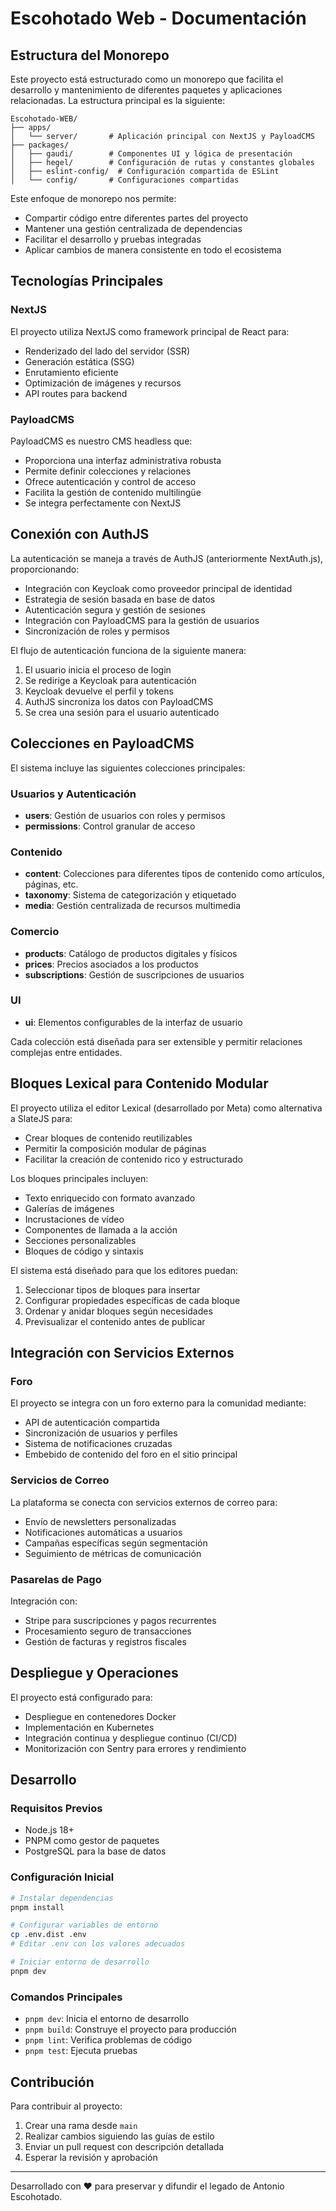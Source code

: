 # Escohotado Web - Documentación

## Estructura del Monorepo

Este proyecto está estructurado como un monorepo que facilita el desarrollo y mantenimiento de diferentes paquetes y aplicaciones relacionadas. La estructura principal es la siguiente:

```
Escohotado-WEB/
├── apps/
│   └── server/       # Aplicación principal con NextJS y PayloadCMS
├── packages/
│   ├── gaudi/        # Componentes UI y lógica de presentación
│   ├── hegel/        # Configuración de rutas y constantes globales
│   ├── eslint-config/  # Configuración compartida de ESLint
│   └── config/       # Configuraciones compartidas
```

Este enfoque de monorepo nos permite:
- Compartir código entre diferentes partes del proyecto
- Mantener una gestión centralizada de dependencias
- Facilitar el desarrollo y pruebas integradas
- Aplicar cambios de manera consistente en todo el ecosistema

## Tecnologías Principales

### NextJS

El proyecto utiliza NextJS como framework principal de React para:
- Renderizado del lado del servidor (SSR)
- Generación estática (SSG)
- Enrutamiento eficiente
- Optimización de imágenes y recursos
- API routes para backend

### PayloadCMS

PayloadCMS es nuestro CMS headless que:
- Proporciona una interfaz administrativa robusta
- Permite definir colecciones y relaciones
- Ofrece autenticación y control de acceso
- Facilita la gestión de contenido multilingüe
- Se integra perfectamente con NextJS

## Conexión con AuthJS

La autenticación se maneja a través de AuthJS (anteriormente NextAuth.js), proporcionando:

- Integración con Keycloak como proveedor principal de identidad
- Estrategia de sesión basada en base de datos
- Autenticación segura y gestión de sesiones
- Integración con PayloadCMS para la gestión de usuarios
- Sincronización de roles y permisos

El flujo de autenticación funciona de la siguiente manera:
1. El usuario inicia el proceso de login
2. Se redirige a Keycloak para autenticación
3. Keycloak devuelve el perfil y tokens
4. AuthJS sincroniza los datos con PayloadCMS
5. Se crea una sesión para el usuario autenticado

## Colecciones en PayloadCMS

El sistema incluye las siguientes colecciones principales:

### Usuarios y Autenticación
- **users**: Gestión de usuarios con roles y permisos
- **permissions**: Control granular de acceso

### Contenido
- **content**: Colecciones para diferentes tipos de contenido como artículos, páginas, etc.
- **taxonomy**: Sistema de categorización y etiquetado
- **media**: Gestión centralizada de recursos multimedia

### Comercio
- **products**: Catálogo de productos digitales y físicos
- **prices**: Precios asociados a los productos
- **subscriptions**: Gestión de suscripciones de usuarios

### UI
- **ui**: Elementos configurables de la interfaz de usuario

Cada colección está diseñada para ser extensible y permitir relaciones complejas entre entidades.

## Bloques Lexical para Contenido Modular

El proyecto utiliza el editor Lexical (desarrollado por Meta) como alternativa a SlateJS para:

- Crear bloques de contenido reutilizables
- Permitir la composición modular de páginas
- Facilitar la creación de contenido rico y estructurado

Los bloques principales incluyen:
- Texto enriquecido con formato avanzado
- Galerías de imágenes
- Incrustaciones de vídeo
- Componentes de llamada a la acción
- Secciones personalizables
- Bloques de código y sintaxis

El sistema está diseñado para que los editores puedan:
1. Seleccionar tipos de bloques para insertar
2. Configurar propiedades específicas de cada bloque
3. Ordenar y anidar bloques según necesidades
4. Previsualizar el contenido antes de publicar

## Integración con Servicios Externos

### Foro
El proyecto se integra con un foro externo para la comunidad mediante:
- API de autenticación compartida
- Sincronización de usuarios y perfiles
- Sistema de notificaciones cruzadas
- Embebido de contenido del foro en el sitio principal

### Servicios de Correo
La plataforma se conecta con servicios externos de correo para:
- Envío de newsletters personalizadas
- Notificaciones automáticas a usuarios
- Campañas específicas según segmentación
- Seguimiento de métricas de comunicación

### Pasarelas de Pago
Integración con:
- Stripe para suscripciones y pagos recurrentes
- Procesamiento seguro de transacciones
- Gestión de facturas y registros fiscales

## Despliegue y Operaciones

El proyecto está configurado para:
- Despliegue en contenedores Docker
- Implementación en Kubernetes
- Integración continua y despliegue continuo (CI/CD)
- Monitorización con Sentry para errores y rendimiento

## Desarrollo

### Requisitos Previos
- Node.js 18+
- PNPM como gestor de paquetes
- PostgreSQL para la base de datos

### Configuración Inicial
```bash
# Instalar dependencias
pnpm install

# Configurar variables de entorno
cp .env.dist .env
# Editar .env con los valores adecuados

# Iniciar entorno de desarrollo
pnpm dev
```

### Comandos Principales
- `pnpm dev`: Inicia el entorno de desarrollo
- `pnpm build`: Construye el proyecto para producción
- `pnpm lint`: Verifica problemas de código
- `pnpm test`: Ejecuta pruebas

## Contribución

Para contribuir al proyecto:
1. Crear una rama desde `main`
2. Realizar cambios siguiendo las guías de estilo
3. Enviar un pull request con descripción detallada
4. Esperar la revisión y aprobación

---

Desarrollado con ❤️ para preservar y difundir el legado de Antonio Escohotado.
